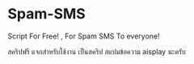 # Spam-SMS


Script For Free! , For Spam SMS To everyone!

สคริปฟรี แจกสำหรับใช้งาน เป็นสคริป สแปมข้อความ aisplay นะครับ
